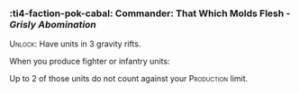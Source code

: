 ### :ti4-faction-pok-cabal: **Commander**: That Which Molds Flesh - _Grisly Abomination_

<span style="font-variant:small-caps;">Unlock</span>: Have units in 3 gravity rifts.

When you produce fighter or infantry units:

Up to 2 of those units do not count against your <span style="font-variant:small-caps;">Production</span> limit.
